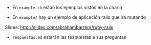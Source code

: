 
- En `example.rb` estan los ejemplos vistos en la charla

- En `example/` hay un ejemplo de aplicación rails que ira mutando

Slides:
http://slides.com/abrahambarrera/ruby-rails

- `respuestas.md` estarán las respuestas a sus preguntas
